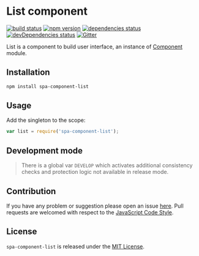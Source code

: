 List component
==============

[![build status](https://img.shields.io/travis/spasdk/component-list.svg?style=flat-square)](https://travis-ci.org/spasdk/component-list)
[![npm version](https://img.shields.io/npm/v/spa-component-list.svg?style=flat-square)](https://www.npmjs.com/package/spa-component-list)
[![dependencies status](https://img.shields.io/david/spasdk/component-list.svg?style=flat-square)](https://david-dm.org/spasdk/component-list)
[![devDependencies status](https://img.shields.io/david/dev/spasdk/component-list.svg?style=flat-square)](https://david-dm.org/spasdk/component-list?type=dev)
[![Gitter](https://img.shields.io/badge/gitter-join%20chat-blue.svg?style=flat-square)](https://gitter.im/DarkPark/spasdk)


List is a component to build user interface, an instance of [Component](https://github.com/spasdk/component) module.


## Installation ##

```bash
npm install spa-component-list
```


## Usage ##

Add the singleton to the scope:

```js
var list = require('spa-component-list');
```


## Development mode ##

> There is a global var `DEVELOP` which activates additional consistency checks and protection logic not available in release mode.


## Contribution ##

If you have any problem or suggestion please open an issue [here](https://github.com/spasdk/component-list/issues).
Pull requests are welcomed with respect to the [JavaScript Code Style](https://github.com/DarkPark/jscs).


## License ##

`spa-component-list` is released under the [MIT License](license.md).

